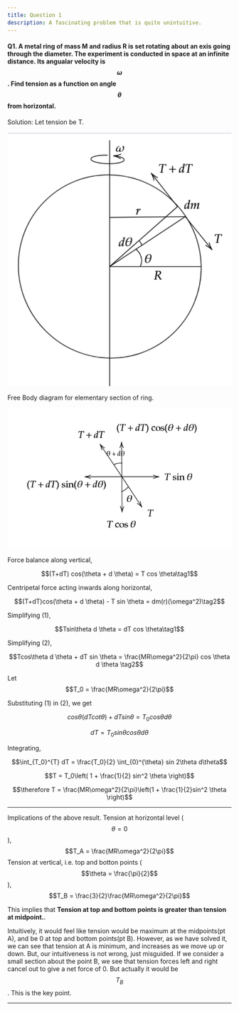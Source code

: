 ```yaml
---
title: Question 1
description: A fascinating problem that is quite unintuitive.
---
```

<script src="https://cdn.mathjax.org/mathjax/latest/MathJax.js?config=TeX-AMS-MML_HTMLorMML" type="text/javascript"></script>

#### Q1. A metal ring of mass M and radius R is set rotating about an exis going through the diameter. The experiment is conducted in space at an infinite distance. Its angualar velocity is $$\omega$$. Find tension as a function on angle $$\theta$$ from horizontal.
Solution: 
Let tension be T.

![](./docs/1_1.png)

Free Body diagram for elementary section of ring.

![](./docs/1_2.png)

Force balance along vertical,

$$(T+dT) cos(\theta + d \theta) = T cos \theta\tag1$$ 

Centripetal force acting inwards along horizontal,

$$(T+dT)cos(\theta + d \theta) - T sin \theta = dm(r)(\omega^2)\tag2$$

Simplifying (1),

$$Tsin\theta d \theta = dT cos \theta\tag1$$

Simplifying (2),

$$Tcos\theta d \theta + dT sin \theta = \frac{MR\omega^2}{2\pi} cos \theta d \theta \tag2$$

Let  $$T_0 = \frac{MR\omega^2}{2\pi}$$

Substituting (1) in (2), we get

$$cos \theta (dT cot \theta) + dT sin \theta = T_0 cos \theta d \theta$$

$$dT = T_0 sin \theta cos \theta d \theta$$

Integrating,

$$\int_{T_0}^{T} dT = \frac{T_0}{2} \int_{0}^{\theta} sin 2\theta d\theta$$

$$T = T_0\left( 1 + \frac{1}{2} sin^2 \theta \right)$$

$$\therefore T = \frac{MR\omega^2}{2\pi}\left(1 + \frac{1}{2}sin^2 \theta \right)$$

---

Implications of the above result.
Tension at horizontal level ($$\theta = 0$$), 
$$T_A = \frac{MR\omega^2}{2\pi}$$
Tension at vertical, i.e. top and botton points ($$\theta = \frac{\pi}{2}$$),
$$T_B = \frac{3}{2}\frac{MR\omega^2}{2\pi}$$

This implies that **Tension at top and bottom points is greater than tension at midpoint.**.

Intuitively, it would feel like tension would be maximum at the midpoints(pt A), and be 0 at top and bottom points(pt B). However, as we have solved it, we can see that tension at A is minimum, and increases as we move up or down. But, our intuitiveness is not wrong, just misguided. If we consider a small section about the point B, we see that tension forces left and right cancel out to give a net force of 0. But actually it would be $$T_B$$. This is the key point.

---
